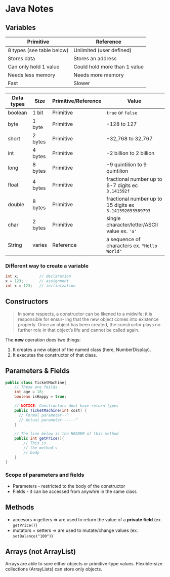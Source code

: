 # Java Notes 

## Variables

| Primitive                 | Reference                    |
|---------------------------|------------------------------|
| 8 types (see table below) | Unlimited (user defined)     |
| Stores data               | Stores an address            |
| Can only hold 1 value     | Could hold more than 1 value |
| Needs less memory         | Needs more memory            |
| Fast                      | Slower                       |


| Data types | Size    | Primitive/Reference | Value                                                    |
|------------|---------|---------------------|----------------------------------------------------------|
| boolean    | 1 bit   | Primitive           | `true` or `false`                                        |
| byte       | 1 byte  | Primitive           | -128 to 127                                              |
| short      | 2 bytes | Primitive           | -32,768 to 32,767                                        |
| int        | 4 bytes | Primitive           | -2 billion to 2 billion                                  |
| long       | 8 bytes | Primitive           | -9 quintilion to 9 quintilion                            |
| float      | 4 bytes | Primitive           | fractional number up to 6-7 digits ec `3.141592f`        |
| double     | 8 bytes | Primitive           | fractional number up to 15 digits ex `3.141592653589793` |
| char       | 2 bytes | Primitive           | single character/letter/ASCII value ex. `'a'`            |
| String     | varies  | Reference           | a sequence of characters ex. `"Hello World"`             |

### Different way to create a variable

```java
int x;         // declaration
x = 123;       // assignment 
int x = 123;   // initialzation 
```

## Constructors
> In some respects, a constructor can be likened to a midwife: it is responsible for ensur-
> ing that the new object comes into existence properly. Once an object has been created,
> the constructor plays no further role in that object’s life and cannot be called again.


The **new** operation does two things:
1. It creates a new object of the named class (here, NumberDisplay).
2. It executes the constructor of that class.

## Parameters & Fields
```java
public class TicketMachine{
    // These are feilds
    int age = 18;
    boolean isHappy = true;

    // NOTICE: Constructors dont have return-types
    public TicketMachine(int cost) {
      // Formal parameter--^
      // Actual parameter------^
    }

    // The line below is the HEADER of this method
    public int getPrice(){
        // This is
        // the method's
        // body
    }
}
```
### Scope of parameters and fields
- Parameters - restricted to the body of the constructor
- Fields - it can be accessed from anywhre in the same class

## Methods
- accesors = getters => are used to return the value of a **private field** (ex. `getPrice()`)
- mutators = setters => are used to mutate/change values (ex. `setBalance("100")`)

## Arrays (not ArrayList)
Arrays are able to sore either objects or primitive-type values. Flexible-size collections
(ArrayLists) can store only objects.

